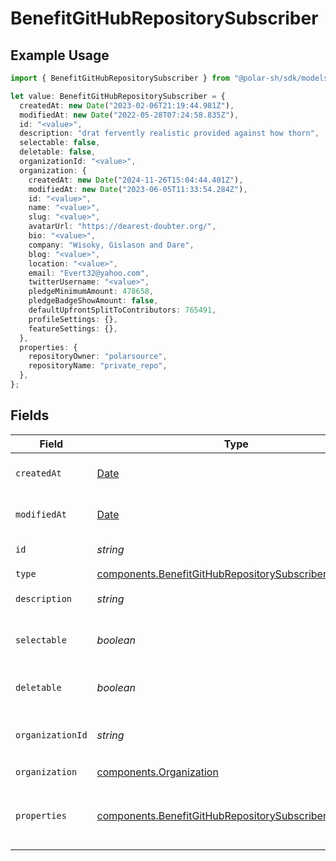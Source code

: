 # BenefitGitHubRepositorySubscriber

## Example Usage

```typescript
import { BenefitGitHubRepositorySubscriber } from "@polar-sh/sdk/models/components";

let value: BenefitGitHubRepositorySubscriber = {
  createdAt: new Date("2023-02-06T21:19:44.981Z"),
  modifiedAt: new Date("2022-05-28T07:24:58.835Z"),
  id: "<value>",
  description: "drat fervently realistic provided against how thorn",
  selectable: false,
  deletable: false,
  organizationId: "<value>",
  organization: {
    createdAt: new Date("2024-11-26T15:04:44.401Z"),
    modifiedAt: new Date("2023-06-05T11:33:54.284Z"),
    id: "<value>",
    name: "<value>",
    slug: "<value>",
    avatarUrl: "https://dearest-doubter.org/",
    bio: "<value>",
    company: "Wisoky, Gislason and Dare",
    blog: "<value>",
    location: "<value>",
    email: "Evert32@yahoo.com",
    twitterUsername: "<value>",
    pledgeMinimumAmount: 478658,
    pledgeBadgeShowAmount: false,
    defaultUpfrontSplitToContributors: 765491,
    profileSettings: {},
    featureSettings: {},
  },
  properties: {
    repositoryOwner: "polarsource",
    repositoryName: "private_repo",
  },
};
```

## Fields

| Field                                                                                                                            | Type                                                                                                                             | Required                                                                                                                         | Description                                                                                                                      |
| -------------------------------------------------------------------------------------------------------------------------------- | -------------------------------------------------------------------------------------------------------------------------------- | -------------------------------------------------------------------------------------------------------------------------------- | -------------------------------------------------------------------------------------------------------------------------------- |
| `createdAt`                                                                                                                      | [Date](https://developer.mozilla.org/en-US/docs/Web/JavaScript/Reference/Global_Objects/Date)                                    | :heavy_check_mark:                                                                                                               | Creation timestamp of the object.                                                                                                |
| `modifiedAt`                                                                                                                     | [Date](https://developer.mozilla.org/en-US/docs/Web/JavaScript/Reference/Global_Objects/Date)                                    | :heavy_check_mark:                                                                                                               | Last modification timestamp of the object.                                                                                       |
| `id`                                                                                                                             | *string*                                                                                                                         | :heavy_check_mark:                                                                                                               | The ID of the benefit.                                                                                                           |
| `type`                                                                                                                           | [components.BenefitGitHubRepositorySubscriberType](../../models/components/benefitgithubrepositorysubscribertype.md)             | :heavy_check_mark:                                                                                                               | N/A                                                                                                                              |
| `description`                                                                                                                    | *string*                                                                                                                         | :heavy_check_mark:                                                                                                               | The description of the benefit.                                                                                                  |
| `selectable`                                                                                                                     | *boolean*                                                                                                                        | :heavy_check_mark:                                                                                                               | Whether the benefit is selectable when creating a product.                                                                       |
| `deletable`                                                                                                                      | *boolean*                                                                                                                        | :heavy_check_mark:                                                                                                               | Whether the benefit is deletable.                                                                                                |
| `organizationId`                                                                                                                 | *string*                                                                                                                         | :heavy_check_mark:                                                                                                               | The ID of the organization owning the benefit.                                                                                   |
| `organization`                                                                                                                   | [components.Organization](../../models/components/organization.md)                                                               | :heavy_check_mark:                                                                                                               | N/A                                                                                                                              |
| `properties`                                                                                                                     | [components.BenefitGitHubRepositorySubscriberProperties](../../models/components/benefitgithubrepositorysubscriberproperties.md) | :heavy_check_mark:                                                                                                               | Properties available to subscribers for a benefit of type `github_repository`.                                                   |